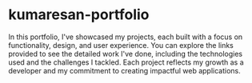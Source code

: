 # kumaresan-portfolio
In this portfolio, I've showcased my projects, each built with a focus on functionality, design, and user experience. You can explore the links provided to see the detailed work I've done, including the technologies used and the challenges I tackled. Each project reflects my growth as a developer and my commitment to creating impactful web applications.
